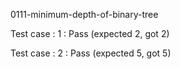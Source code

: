 
0111-minimum-depth-of-binary-tree


Test case : 1 : Pass
 (expected 2, got 2)

Test case : 2 : Pass
 (expected 5, got 5)
